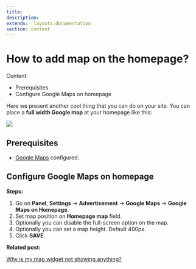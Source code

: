 ```yaml
---
title:
description:
extends: _layouts.documentation
section: content
---
```


# How to add map on the homepage?

Content:
-   Prerequisites
-   Configure Google Maps on homepage

Here we present another cool thing that you can do on your site. You can place a  **full width Google map**  at your homepage like this:

![](https://raw.githubusercontent.com/yclas/guides/master/images/how-to-map.png)

## Prerequisites

-   [Google Maps](/docs/publish-options-configure-google-maps-settings)  configured.

## Configure Google Maps on homepage

**Steps:**

1.  Go on  **Panel**,  **Settings**  ->  **Advertisement**  ->  **Google Maps**  ->  **Google Maps on Homepage**.
2.  Set map position on  **Homepage map**  field.
3.  Optionally you can disable the full-screen option on the map.
4.  Optionally you can set a map height. Default 400px.
5.  Click  **SAVE**.

  
**Related post:**

[Why is my map widget not showing anything?](/docs/widgets-map-widget)
